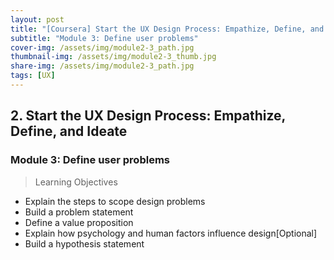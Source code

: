 ```yaml
---
layout: post
title: "[Coursera] Start the UX Design Process: Empathize, Define, and Ideate 2-3"
subtitle: "Module 3: Define user problems"
cover-img: /assets/img/module2-3_path.jpg
thumbnail-img: /assets/img/module2-3_thumb.jpg
share-img: /assets/img/module2-3_path.jpg
tags: [UX]
--- 
```


## 2. Start the UX Design Process: Empathize, Define, and Ideate
### Module 3: Define user problems

> Learning Objectives
- Explain the steps to scope design problems
- Build a problem statement
- Define a value proposition
- Explain how psychology and human factors influence design[Optional] 
- Build a hypothesis statement
